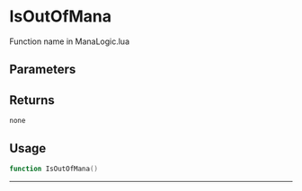 # IsOutOfMana
Function name in ManaLogic.lua
## Parameters

## Returns
`none`
## Usage
```lua
function IsOutOfMana()
```
---
